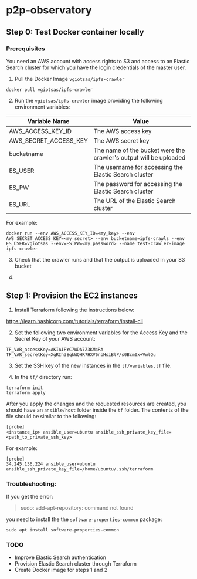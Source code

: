 # p2p-observatory

## Step 0: Test Docker container locally

### Prerequisites

You need an AWS account with access rights to S3 and access to an Elastic Search cluster for which you have the login credentials of the master user.

1. Pull the Docker Image `vgiotsas/ipfs-crawler`

```
docker pull vgiotsas/ipfs-crawler
```

2. Run the `vgiotsas/ipfs-crawler` image providing the following environment variables:

|  Variable Name | Value   |
|---|---|
| AWS_ACCESS_KEY_ID  | The AWS access key   |
| AWS_SECRET_ACCESS_KEY  | The AWS secret key   |
| bucketname  |  The name of the bucket were the crawler's output will be uploaded  |
| ES_USER | The username for accessing the Elastic Search cluster |
| ES_PW   | The password for accessing the Elastic Search cluster |
| ES_URL   | The URL of the Elastic Search cluster |

For example:

```
docker run --env AWS_ACCESS_KEY_ID=<my_key> --env AWS_SECRET_ACCESS_KEY=<my_secret> --env bucketname=ipfs-crawls --env ES_USER=vgiotsas --env=ES_PW=<my_password> --name test-crawler-image ipfs-crawler
```

3. Check that the crawler runs and that the output is uploaded in your S3 bucket

4. 
## Step 1: Provision the EC2 instances

1. Install Terraform following the instructions below:

https://learn.hashicorp.com/tutorials/terraform/install-cli

2. Set the following two environment variables for the Access Key and the Secret Key of your AWS account:

```
TF_VAR_accessKey=AKIAIPYC7WDA7Z3KM4RA
TF_VAR_secretKey=XgRIh3EqkWQHR7HXV6nbHsiBlP/s0Bcm0x+VwlQu
```

3. Set the SSH key of the new instances in the `tf/variables.tf` file.

4. In the `tf/` directory run:

```
terraform init
terraform apply
```

After you apply the changes and the requested resources are created, you should have an `ansible/host` folder inside the `tf` folder. The contents of the file should be similar to the following:

```
[probe]
<instance_ip> ansible_user=ubuntu ansible_ssh_private_key_file=<path_to_private_ssh_key>
```

For example:

```
[probe]
34.245.136.224 ansible_user=ubuntu ansible_ssh_private_key_file=/home/ubuntu/.ssh/terraform
```

### Troubleshooting:

If you get the error:
> sudo: add-apt-repository: command not found

you need to install the the `software-properties-common` package:

`sudo apt install software-properties-common`

### TODO

- Improve Elastic Search authentication
- Provision Elastic Search cluster through Terraform
- Create Docker image for steps 1 and 2
